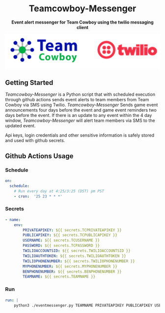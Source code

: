 <div align="center">

# Teamcowboy-Messenger

**Event alert messenger for Team Cowboy using the twilio messaging client**

<!-- ![Development Branch Status]() -->
<!-- ![Periodic External Test Status]() -->
<!-- [![PyPI version](https://badge.fury.io/py/python-teamcowboy-api.svg)](https://badge.fury.io/py/python-teamcowboy-api)
![Main Branch Status](https://github.com/KCNilssen/TeamCowboyApi-Python/actions/workflows/build-and-test.yml/badge.svg?event=push)
![PyPI - Python Version](https://img.shields.io/pypi/pyversions/python-teamcowboy-api)
![GitHub](https://img.shields.io/github/license/KCNilssen/TeamCowboyApi-Python) -->

![Logos](.github/images/tctwlogo.png)

<div align="left">

## Getting Started

*Teamcowboy-Messenger* is a Python script that with scheduled execution through github actions sends event alerts to team members from Team Cowboy via SMS using Twilio. *Teamcowboy-Messenger* Sends game event announcements four days before the event and game event reminders two days before the event. If there is an update to any event within the 4 day window, *Teamcowboy-Messenger* will alert team members via SMS to the updated event. 

Api keys, login credentials and other sensitive information is safely stored and used with github secrets.


<div align="center">


<div align="left">


## Github Actions Usage

### Schedule
```yml
on:
  schedule:
    # Run every day at 4:25/3:25 (DST) pm PST
    - cron:  '25 23 * * *'
```
### Secrets
```yml
- name: 
    env:
        PRIVATEAPIKEY: ${{ secrets.TCPRIVATEAPIKEY }}
        PUBLICAPIKEY: ${{ secrets.TCPUBLICAPIKEY }} 
        USERNAME: ${{ secrets.TCUSERNAME }}
        PASSWORD: ${{ secrets.TCPASSWORD }}
        TWILIOACCOUNTSID: ${{ secrets.TWILIOACCOUNTSID }}
        TWILIOAUTHTOKEN: ${{ secrets.TWILIOAUTHTOKEN }}
        TWILIOPHONENUMBER: ${{ secrets.TWILIOPHONENUMBER }}
        MYPHONENUMBER: ${{ secrets.MYPHONENUMBER }}
        BENPHONENUMBER: ${{ secrets.BENPHONENUMBER }}
        TEAMNAME: ${{ secrets.TEAMNAME }}
```

### Run
```yml
run: |
    python3 ./eventmessenger.py TEAMNAME PRIVATEAPIKEY PUBLICAPIKEY USERNAME PASSWORD TWILIOACCOUNTSID TWILIOAUTHTOKEN TWILIOPHONENUMBER
```